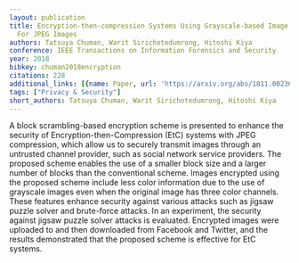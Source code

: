 ```yaml
---
layout: publication
title: Encryption-then-compression Systems Using Grayscale-based Image Encryption
  For JPEG Images
authors: Tatsuya Chuman, Warit Sirichotedumrong, Hitoshi Kiya
conference: IEEE Transactions on Information Forensics and Security
year: 2018
bibkey: chuman2018encryption
citations: 228
additional_links: [{name: Paper, url: 'https://arxiv.org/abs/1811.00236'}]
tags: ["Privacy & Security"]
short_authors: Tatsuya Chuman, Warit Sirichotedumrong, Hitoshi Kiya
---
```

A block scrambling-based encryption scheme is presented to enhance the
security of Encryption-then-Compression (EtC) systems with JPEG compression,
which allow us to securely transmit images through an untrusted channel
provider, such as social network service providers. The proposed scheme enables
the use of a smaller block size and a larger number of blocks than the
conventional scheme. Images encrypted using the proposed scheme include less
color information due to the use of grayscale images even when the original
image has three color channels. These features enhance security against various
attacks such as jigsaw puzzle solver and brute-force attacks. In an experiment,
the security against jigsaw puzzle solver attacks is evaluated. Encrypted
images were uploaded to and then downloaded from Facebook and Twitter, and the
results demonstrated that the proposed scheme is effective for EtC systems.